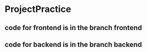 # ProjectPractice
## code for frontend is in the branch frontend
## code for backend is in the branch backend
